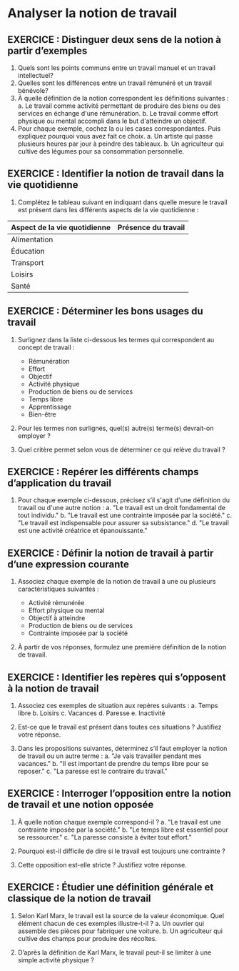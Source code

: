 # Analyser la notion de travail

## EXERCICE : Distinguer deux sens de la notion à partir d’exemples
1. Quels sont les points communs entre un travail manuel et un travail intellectuel?
2. Quelles sont les différences entre un travail rémunéré et un travail bénévole?
3. À quelle définition de la notion correspondent les définitions suivantes : 
   a. Le travail comme activité permettant de produire des biens ou des services en échange d'une rémunération.
   b. Le travail comme effort physique ou mental accompli dans le but d'atteindre un objectif.
4. Pour chaque exemple, cochez la ou les cases correspondantes. Puis expliquez pourquoi vous avez fait ce choix.
   a. Un artiste qui passe plusieurs heures par jour à peindre des tableaux.
   b. Un agriculteur qui cultive des légumes pour sa consommation personnelle.

## EXERCICE : Identifier la notion de travail dans la vie quotidienne
1. Complétez le tableau suivant en indiquant dans quelle mesure le travail est présent dans les différents aspects de la vie quotidienne :

| Aspect de la vie quotidienne | Présence du travail |
|-----------------------------|---------------------|
| Alimentation                |                     |
| Éducation                   |                     |
| Transport                   |                     |
| Loisirs                     |                     |
| Santé                       |                     |

## EXERCICE : Déterminer les bons usages du travail
1. Surlignez dans la liste ci-dessous les termes qui correspondent au concept de travail :
   - Rémunération
   - Effort
   - Objectif
   - Activité physique
   - Production de biens ou de services
   - Temps libre
   - Apprentissage
   - Bien-être

2. Pour les termes non surlignés, quel(s) autre(s) terme(s) devrait-on employer ?

3. Quel critère permet selon vous de déterminer ce qui relève du travail ?

## EXERCICE : Repérer les différents champs d’application du travail
1. Pour chaque exemple ci-dessous, précisez s’il s'agit d'une définition du travail ou d'une autre notion :
   a. "Le travail est un droit fondamental de tout individu."
   b. "Le travail est une contrainte imposée par la société."
   c. "Le travail est indispensable pour assurer sa subsistance."
   d. "Le travail est une activité créatrice et épanouissante."

## EXERCICE : Définir la notion de travail à partir d’une expression courante
1. Associez chaque exemple de la notion de travail à une ou plusieurs caractéristiques suivantes :
   - Activité rémunérée
   - Effort physique ou mental
   - Objectif à atteindre
   - Production de biens ou de services
   - Contrainte imposée par la société

2. À partir de vos réponses, formulez une première définition de la notion de travail.

## EXERCICE : Identifier les repères qui s’opposent à la notion de travail
1. Associez ces exemples de situation aux repères suivants :
   a. Temps libre
   b. Loisirs
   c. Vacances
   d. Paresse
   e. Inactivité

2. Est-ce que le travail est présent dans toutes ces situations ? Justifiez votre réponse.

3. Dans les propositions suivantes, déterminez s’il faut employer la notion de travail ou un autre terme :
   a. "Je vais travailler pendant mes vacances."
   b. "Il est important de prendre du temps libre pour se reposer."
   c. "La paresse est le contraire du travail."

## EXERCICE : Interroger l’opposition entre la notion de travail et une notion opposée
1. À quelle notion chaque exemple correspond-il ?
   a. "Le travail est une contrainte imposée par la société."
   b. "Le temps libre est essentiel pour se ressourcer."
   c. "La paresse consiste à éviter tout effort."

2. Pourquoi est-il difficile de dire si le travail est toujours une contrainte ?

3. Cette opposition est-elle stricte ? Justifiez votre réponse.

## EXERCICE : Étudier une définition générale et classique de la notion de travail
1. Selon Karl Marx, le travail est la source de la valeur économique. Quel élément chacun de ces exemples illustre-t-il ?
   a. Un ouvrier qui assemble des pièces pour fabriquer une voiture.
   b. Un agriculteur qui cultive des champs pour produire des récoltes.

2. D’après la définition de Karl Marx, le travail peut-il se limiter à une simple activité physique ?